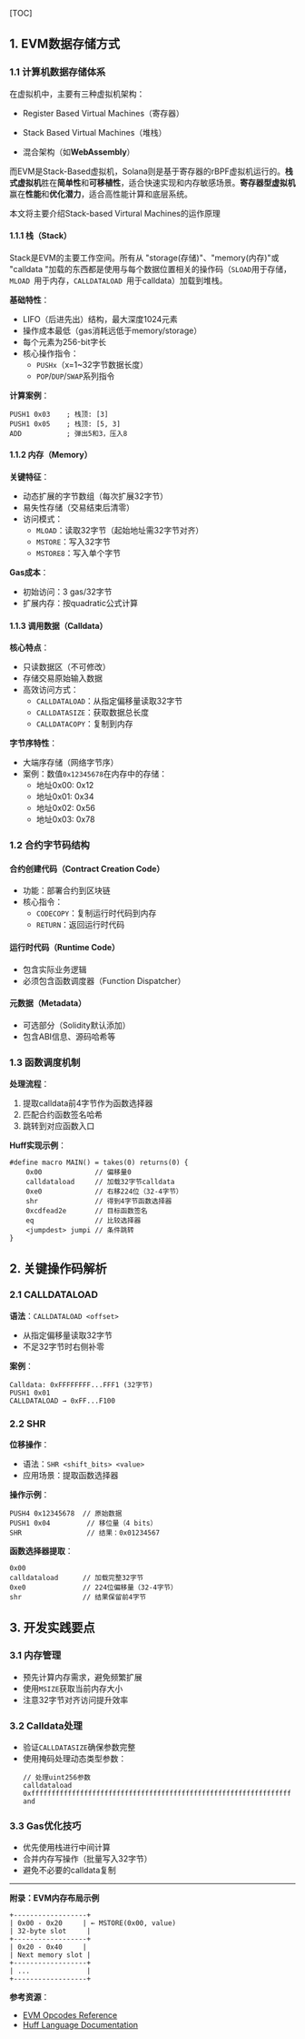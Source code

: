 [TOC]



## 1. EVM数据存储方式

### 1.1 计算机数据存储体系

在虚拟机中，主要有三种虚拟机架构：

- Register Based Virtual Machines（寄存器）

- Stack Based Virtual Machines（堆栈）
- 混合架构（如**WebAssembly**）

而EVM是Stack-Based虚拟机，Solana则是基于寄存器的rBPF虚拟机运行的。**栈式虚拟机**胜在**简单性**和**可移植性**，适合快速实现和内存敏感场景。**寄存器型虚拟机**赢在**性能**和**优化潜力**，适合高性能计算和底层系统。

本文将主要介绍Stack-based Virtural Machines的运作原理



#### 1.1.1 栈（Stack）

Stack是EVM的主要工作空间。所有从 "storage(存储)"、"memory(内存)"或 "calldata "加载的东西都是使用与每个数据位置相关的操作码（`SLOAD`用于存储，`MLOAD `用于内存，`CALLDATALOAD `用于calldata）加载到堆栈。

**基础特性**：

- LIFO（后进先出）结构，最大深度1024元素
- 操作成本最低（gas消耗远低于memory/storage）
- 每个元素为256-bit字长
- 核心操作指令：
  - `PUSHx`（x=1~32字节数据长度）
  - `POP`/`DUP`/`SWAP`系列指令

**计算案例**：

```assembly
PUSH1 0x03    ; 栈顶: [3]
PUSH1 0x05    ; 栈顶: [5, 3]
ADD           ; 弹出5和3，压入8
```

#### 1.1.2 内存（Memory）

**关键特征**：

- 动态扩展的字节数组（每次扩展32字节）
- 易失性存储（交易结束后清零）
- 访问模式：
  - `MLOAD`：读取32字节（起始地址需32字节对齐）
  - `MSTORE`：写入32字节
  - `MSTORE8`：写入单个字节

**Gas成本**：

- 初始访问：3 gas/32字节
- 扩展内存：按quadratic公式计算

#### 1.1.3 调用数据（Calldata）

**核心特点**：

- 只读数据区（不可修改）
- 存储交易原始输入数据
- 高效访问方式：
  - `CALLDATALOAD`：从指定偏移量读取32字节
  - `CALLDATASIZE`：获取数据总长度
  - `CALLDATACOPY`：复制到内存

**字节序特性**：

- 大端序存储（网络字节序）
- 案例：数值`0x12345678`在内存中的存储：
  - 地址0x00: 0x12
  - 地址0x01: 0x34
  - 地址0x02: 0x56
  - 地址0x03: 0x78



### 1.2 合约字节码结构
#### 合约创建代码（Contract Creation Code）

- 功能：部署合约到区块链
- 核心指令：
  - `CODECOPY`：复制运行时代码到内存
  - `RETURN`：返回运行时代码

#### 运行时代码（Runtime Code）

- 包含实际业务逻辑
- 必须包含函数调度器（Function Dispatcher）

#### 元数据（Metadata）

- 可选部分（Solidity默认添加）
- 包含ABI信息、源码哈希等

### 1.3 函数调度机制

**处理流程**：
1. 提取calldata前4字节作为函数选择器
2. 匹配合约函数签名哈希
3. 跳转到对应函数入口

**Huff实现示例**：
```huff
#define macro MAIN() = takes(0) returns(0) {
    0x00             // 偏移量0
    calldataload     // 加载32字节calldata
    0xe0             // 右移224位（32-4字节）
    shr              // 得到4字节函数选择器
    0xcdfead2e       // 目标函数签名
    eq               // 比较选择器
    <jumpdest> jumpi // 条件跳转
}
```

## 2. 关键操作码解析
### 2.1 CALLDATALOAD
**语法**：`CALLDATALOAD <offset>`
- 从指定偏移量读取32字节
- 不足32字节时右侧补零

**案例**：
```
Calldata: 0xFFFFFFFF...FFF1 (32字节)
PUSH1 0x01
CALLDATALOAD → 0xFF...F100
```

### 2.2 SHR
**位移操作**：
- 语法：`SHR <shift_bits> <value>`
- 应用场景：提取函数选择器

**操作示例**：
```assembly
PUSH4 0x12345678  // 原始数据
PUSH1 0x04         // 移位量（4 bits）
SHR                // 结果：0x01234567
```

**函数选择器提取**：
```assembly
0x00
calldataload      // 加载完整32字节
0xe0              // 224位偏移量（32-4字节）
shr               // 结果保留前4字节
```

## 3. 开发实践要点
### 3.1 内存管理
- 预先计算内存需求，避免频繁扩展
- 使用`MSIZE`获取当前内存大小
- 注意32字节对齐访问提升效率

### 3.2 Calldata处理
- 验证`CALLDATASIZE`确保参数完整
- 使用掩码处理动态类型参数：
  ```assembly
  // 处理uint256参数
  calldataload
  0xffffffffffffffffffffffffffffffffffffffffffffffffffffffffffffffff
  and
  ```

### 3.3 Gas优化技巧

- 优先使用栈进行中间计算
- 合并内存写操作（批量写入32字节）
- 避免不必要的calldata复制

---

**附录：EVM内存布局示例**
```
+------------------+
| 0x00 - 0x20     | ← MSTORE(0x00, value)
| 32-byte slot     |
+------------------+
| 0x20 - 0x40     |
| Next memory slot |
+------------------+
| ...              |
+------------------+
```

**参考资源**：
- [EVM Opcodes Reference](https://ethereum.org/en/developers/docs/evm/opcodes)
- [Huff Language Documentation](https://docs.huff.sh/)